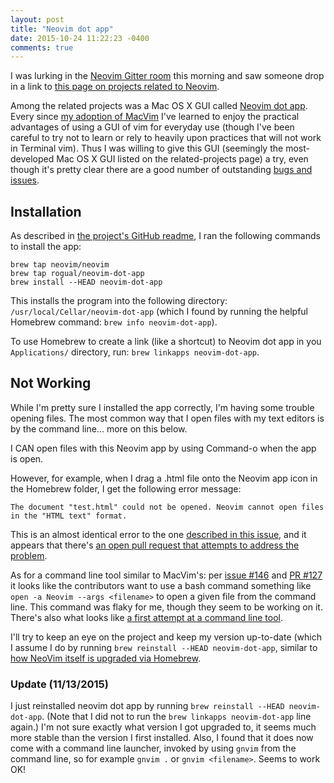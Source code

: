 ```yaml
---
layout: post
title: "Neovim dot app"
date: 2015-10-24 11:22:23 -0400
comments: true
---
```


I was lurking in the [Neovim Gitter room](https://gitter.im/neovim/neovim) this morning and saw someone drop in a link to [this page on projects related to Neovim](https://github.com/neovim/neovim/wiki/Related-projects). 

Among the related projects was a Mac OS X GUI called [Neovim dot app](https://github.com/rogual/neovim-dot-app). Every since [my adoption of MacVim](http://sts10.github.io/blog/2015/08/07/from-terminal-vim-to-mac-vim/) I've learned to enjoy the practical advantages of using a GUI of vim for everyday use (though I've been careful to try not to learn or rely to heavily upon practices that will not work in Terminal vim). Thus I was willing to give this GUI (seemingly the most-developed Mac OS X GUI listed on the related-projects page) a try, even though it's pretty clear there are a good number of outstanding [bugs and issues](https://github.com/rogual/neovim-dot-app/issues).

<!-- more -->

## Installation

As described in [the project's GitHub readme](https://github.com/rogual/neovim-dot-app), I ran the following commands to install the app:

```
brew tap neovim/neovim
brew tap rogual/neovim-dot-app
brew install --HEAD neovim-dot-app
```

This installs the program into the following directory: `/usr/local/Cellar/neovim-dot-app` (which I found by running the helpful Homebrew command: `brew info neovim-dot-app`).

To use Homebrew to create a link (like a shortcut) to Neovim dot app in you `Applications/` directory, run: `brew linkapps neovim-dot-app`. 

## Not Working

While I'm pretty sure I installed the app correctly, I'm having some trouble opening files. The most common way that I open files with my text editors is by the command line... more on this below. 

I CAN open files with this Neovim app by using Command-o when the app is open.

However, for example, when I drag a .html file onto the Neovim app icon in the Homebrew folder, I get the following error message:

`The document "test.html" could not be opened. Neovim cannot open files in the "HTML text" format.`

This is an almost identical error to the one [described in this issue](https://github.com/rogual/neovim-dot-app/issues/146), and it appears that there's [an open pull request that attempts to address the problem](https://github.com/rogual/neovim-dot-app/pull/127).

As for a command line tool similar to MacVim's: per [issue #146](https://github.com/rogual/neovim-dot-app/issues/146) and [PR #127](https://github.com/rogual/neovim-dot-app/pull/127) it looks like the contributors want to use a bash command something like `open -a Neovim --args <filename>` to open a given file from the command line. This command was flaky for me, though they seem to be working on it. There's also what looks like [a first attempt at a command line tool](https://github.com/rogual/neovim-dot-app/issues/162).

I'll try to keep an eye on the project and keep my version up-to-date (which I assume I do by running `brew reinstall --HEAD neovim-dot-app`, similar to [how NeoVim itself is upgraded via Homebrew](https://github.com/neovim/homebrew-neovim/blob/master/README.md).

### Update (11/13/2015) 

I just reinstalled neovim dot app by running `brew reinstall --HEAD neovim-dot-app`. (Note that I did not to run the `brew linkapps neovim-dot-app` line again.) I'm not sure exactly what version I got upgraded to, it seems much more stable than the version I first installed. Also, I found that it does now come with a command line launcher, invoked by using `gnvim` from the command line, so for example `gnvim .` or `gnvim <filename>`. Seems to work OK!
